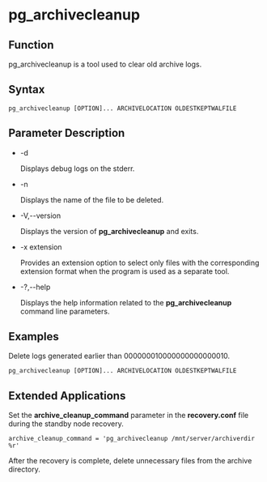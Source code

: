 # pg\_archivecleanup<a name="EN-US_TOPIC_0000001196676731"></a>

## Function<a name="section125419154813"></a>

pg\_archivecleanup is a tool used to clear old archive logs.

## Syntax<a name="section554725769"></a>

```
pg_archivecleanup [OPTION]... ARCHIVELOCATION OLDESTKEPTWALFILE
```

## Parameter Description<a name="section9655840194219"></a>

-   -d

    Displays debug logs on the stderr.

-   -n

    Displays the name of the file to be deleted.

-   -V,--version

    Displays the version of  **pg\_archivecleanup**  and exits.

-   -x extension

    Provides an extension option to select only files with the corresponding extension format when the program is used as a separate tool.

-   -?,--help

    Displays the help information related to the  **pg\_archivecleanup**  command line parameters.


## Examples<a name="section111861451184417"></a>

Delete logs generated earlier than 000000010000000000000010.

```
pg_archivecleanup [OPTION]... ARCHIVELOCATION OLDESTKEPTWALFILE
```

## Extended Applications<a name="section81714278467"></a>

Set the  **archive\_cleanup\_command**  parameter in the  **recovery.conf**  file during the standby node recovery.

```
archive_cleanup_command = 'pg_archivecleanup /mnt/server/archiverdir %r'
```

After the recovery is complete, delete unnecessary files from the archive directory.

